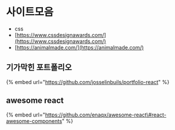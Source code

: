 # 사이트모음

* css
* [https://www.cssdesignawards.com/](https://www.cssdesignawards.com/)
* [https://animalmade.com/](https://animalmade.com/)



##  기가막힌 포트폴리오

{% embed url="https://github.com/josselinbuils/portfolio-react" %}

## awesome react

{% embed url="https://github.com/enaqx/awesome-react\#react-awesome-components" %}




